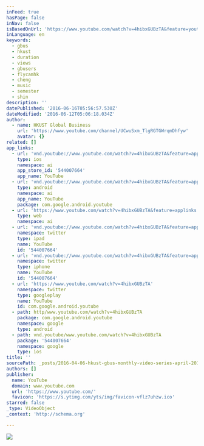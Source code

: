 ```yaml
---
inFeed: true
hasPage: false
inNav: false
isBasedOnUrl: 'https://www.youtube.com/watch?v=4hibxGUBzTA&feature=youtu.be&t=10'
inLanguage: en
keywords:
  - gbus
  - hkust
  - duration
  - views
  - gbusers
  - flycamhk
  - cheng
  - music
  - semester
  - shin
description: ''
datePublished: '2016-06-16T05:56:57.530Z'
dateModified: '2016-06-12T05:06:18.034Z'
author:
  - name: HKUST Global Business
    url: 'https://www.youtube.com/channel/UCwuSxm_TlgRGTGWrqmDhfyw'
    avatar: {}
related: []
app_links:
  - url: 'vnd.youtube://www.youtube.com/watch?v=4hibxGUBzTA&feature=applinks'
    type: ios
    namespace: ai
    app_store_id: '544007664'
    app_name: YouTube
  - url: 'vnd.youtube://www.youtube.com/watch?v=4hibxGUBzTA&feature=applinks'
    type: android
    namespace: ai
    app_name: YouTube
    package: com.google.android.youtube
  - url: 'https://www.youtube.com/watch?v=4hibxGUBzTA&feature=applinks'
    type: web
    namespace: ai
  - url: 'vnd.youtube://www.youtube.com/watch?v=4hibxGUBzTA&feature=applinks'
    namespace: twitter
    type: ipad
    name: YouTube
    id: '544007664'
  - url: 'vnd.youtube://www.youtube.com/watch?v=4hibxGUBzTA&feature=applinks'
    namespace: twitter
    type: iphone
    name: YouTube
    id: '544007664'
  - url: 'https://www.youtube.com/watch?v=4hibxGUBzTA'
    namespace: twitter
    type: googleplay
    name: YouTube
    id: com.google.android.youtube
  - path: http/www.youtube.com/watch?v=4hibxGUBzTA
    package: com.google.android.youtube
    namespace: google
    type: android
  - path: vnd.youtube/www.youtube.com/watch?v=4hibxGUBzTA
    package: '544007664'
    namespace: google
    type: ios
title: ''
sourcePath: _posts/2016-04-06-hkust-gbus-monthly-video-series-april-2016.md
authors: []
publisher:
  name: YouTube
  domain: www.youtube.com
  url: 'https://www.youtube.com/'
  favicon: 'https://s.ytimg.com/yts/img/favicon-vflz7uhzw.ico'
starred: false
_type: VideoObject
_context: 'http://schema.org'

---
```

![](https://the-grid-user-content.s3-us-west-2.amazonaws.com/23ed43bf-cd55-4267-a6c0-ab08ced13910.jpg)